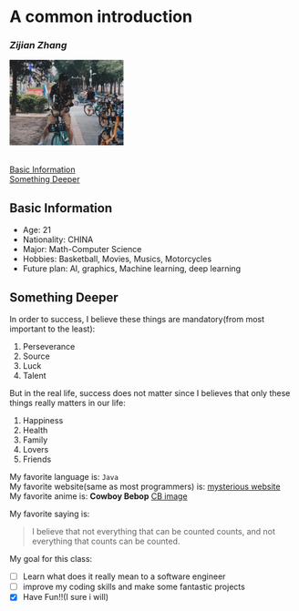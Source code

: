 # A common introduction

### **_Zijian Zhang_**
<img src="pic.jpg" width="200">
<br></br>


[Basic Information](#basic-information)
<br>
[Something Deeper](#something-deeper)


## Basic Information
- Age: 21
- Nationality: CHINA
- Major: Math-Computer Science
- Hobbies: Basketball, Movies, Musics, Motorcycles
- Future plan: AI, graphics, Machine learning, deep learning

## Something Deeper
In order to success, I believe these things are mandatory(from most important to the least):
1. Perseverance
2. Source
3. Luck
4. Talent

But in the real life, success does not matter since I believes that only these things really matters in our life:
1. Happiness
2. Health
3. Family
4. Lovers
5. Friends

My favorite language is: `Java`<br>
My favorite website(same as most programmers) is: [mysterious website](https://stackoverflow.com/)<br>
My favorite anime is: **Cowboy Bebop** [CB image](cb.jpg)

My favorite saying is:
> I believe that not everything that can be counted counts, and not everything that counts can be counted.

My goal for this class:
- [ ] Learn what does it really mean to a software engineer
- [ ] improve my coding skills and make some fantastic projects
- [x] Have Fun!!(I sure i will)
